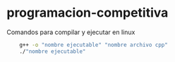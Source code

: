 # programacion-competitiva

Comandos para compilar y ejecutar en linux

```bash
    g++ -o "nombre ejecutable" "nombre archivo cpp"
    ./"nombre ejecutable"
```